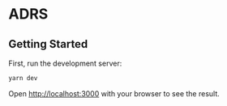 # ADRS

## Getting Started

First, run the development server:

```bash
yarn dev
```

Open [http://localhost:3000](http://localhost:3000) with your browser to see the result.
